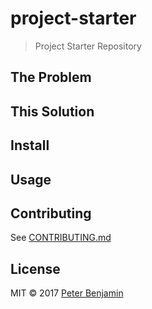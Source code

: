 # project-starter

> Project Starter Repository

## The Problem

## This Solution

## Install

## Usage

## Contributing

See [CONTRIBUTING.md](CONTRIBUTING.md)

## License

MIT &copy; 2017 [Peter Benjamin](https://petermbenjamin.github.io/)

